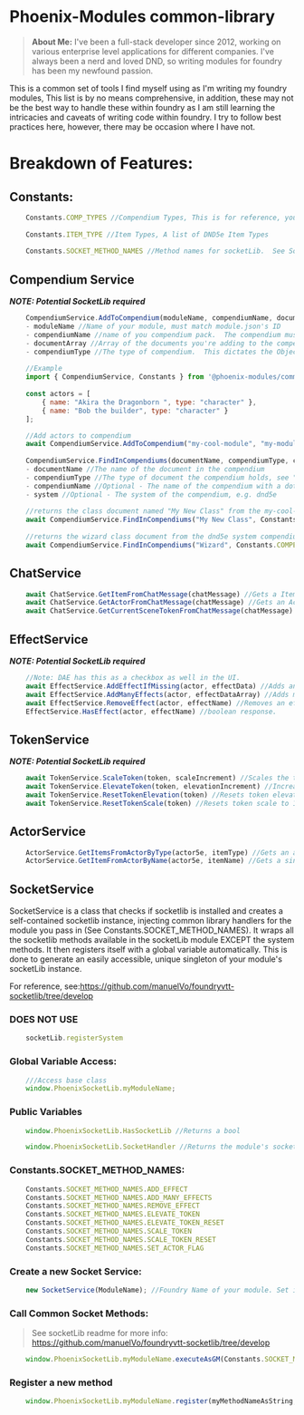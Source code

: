 # Phoenix-Modules common-library

>**About Me:** I've been a full-stack developer since 2012, working on various enterprise level applications for
different companies. I've always been a nerd and loved DND, so writing modules for foundry has been my newfound passion.



This is a common set of tools I find myself using as I'm writing my foundry modules, This list is by no means comprehensive,
in addition, these may not be the best way to handle these within foundry as I am still learning the intricacies and caveats of
writing code within foundry. I try to follow best practices here, however, there may be occasion where I have not. 



# Breakdown of Features:

## Constants:

```javascript
    Constants.COMP_TYPES //Compendium Types, This is for reference, you can also use CONST.COMPENDIUM_DOCUMENT_TYPES from foundry
    
    Constants.ITEM_TYPE //Item Types, A list of DND5e Item Types
    
    Constants.SOCKET_METHOD_NAMES //Method names for socketLib.  See Socket Section.
```

## Compendium Service

***NOTE: Potential SocketLib required***
```javascript
    CompendiumService.AddToCompendium(moduleName, compendiumName, documentArray, compendiumType) //Add Items to a compendium pack
    - moduleName //Name of your module, must match module.json's ID
    - compendiumName //name of you compendium pack.  The compendium must exist(Be defined in the module.json AND have the corresponding .db file
    - documentArray //Array of the documents you're adding to the compendium
    - compendiumType //The type of compendium.  This dictates the Object type that's added to the compendium.  Must match Type of compendium
    
    //Example
    import { CompendiumService, Constants } from '@phoenix-modules/common-library';
    
    const actors = [
        { name: "Akira the Dragonborn ", type: "character" },
        { name: "Bob the builder", type: "character" }
    ];

    //Add actors to compendium
    await CompendiumService.AddToCompendium("my-cool-module", "my-module-actors", actors, Constants.COMPENDIUM_TYPES.Actor);
    
    CompendiumService.FindInCompendiums(documentName, compendiumType, compendiumName, system) //Search inside compendiums
    - documentName //The name of the document in the compendium
    - compendiumType //The type of document the compendium holds, see "Constants" section above
    - compendiumName //Optional - The name of the compendium with a dot notation, e.g.   my-module.my-compendium
    - system //Optional - The system of the compendium, e.g. dnd5e
    
    //returns the class document named "My New Class" from the my-cool-module.my-module-classes compendium
    await CompendiumService.FindInCompendiums("My New Class", Constants.COMPENDIUM_TYPES.Item, "my-cool-module.my-module-classes");
    
    //returns the wizard class document from the dnd5e system compendiums
    await CompendiumService.FindInCompendiums("Wizard", Constants.COMPENDIUM_TYPES.Item, undefined, Constants.GAME_SYSTEM.dnd5e);
```

## ChatService

```javascript
    await ChatService.GetItemFromChatMessage(chatMessage) //Gets a Item5e document from the chat message
    await ChatService.GetActorFromChatMessage(chatMessage) //Gets an Actor5e document from the chat message, this will always return the speaker
    await ChatService.GetCurrentSceneTokenFromChatMessage(chatMessage) //Gets the token of the speaker of the chatMessage
```

## EffectService

***NOTE: Potential SocketLib required***
```javascript
    //Note: DAE has this as a checkbox as well in the UI.
    await EffectService.AddEffectIfMissing(actor, effectData) //Adds an effect to an actor if it doesn't already have it
    await EffectService.AddManyEffects(actor, effectDataArray) //Adds multiple effects, does not duplicate
    await EffectService.RemoveEffect(actor, effectName) //Removes an effect by name
    EffectService.HasEffect(actor, effectName) //boolean response.
```

## TokenService

***NOTE: Potential SocketLib required***
```javascript
    await TokenService.ScaleToken(token, scaleIncrement) //Scales the token texture (I use in flight module)
    await TokenService.ElevateToken(token, elevationIncrement) //Increases the elevation of the token, (Unit of measure is dictated elsewhere)
    await TokenService.ResetTokenElevation(token) //Resets token elevation to 0
    await TokenService.ResetTokenScale(token) //Resets token scale to 1
```

## ActorService

```javascript
    ActorService.GetItemsFromActorByType(actor5e, itemType) //Gets an array of items from the actor by the item type
    ActorService.GetItemFromActorByName(actor5e, itemName) //Gets a single item from the actor by name
```

## SocketService

SocketService is a class that checks if socketlib is installed and creates a self-contained socketlib instance, injecting common library handlers
for the module you pass in (See Constants.SOCKET_METHOD_NAMES).  It wraps all the socketlib methods available in the socketLib module EXCEPT the system methods.
It then registers itself with a global variable automatically. This is done to generate an easily accessible, unique singleton of your module's socketLib instance.

For reference, see:https://github.com/manuelVo/foundryvtt-socketlib/tree/develop

### DOES NOT USE
```javascript
    socketLib.registerSystem
```

### Global Variable Access:
```javascript
    ///Access base class
    window.PhoenixSocketLib.myModuleName;
```

### Public Variables

```javascript
    window.PhoenixSocketLib.HasSocketLib //Returns a bool

    window.PhoenixSocketLib.SocketHandler //Returns the module's socketLib instance
```


### Constants.SOCKET_METHOD_NAMES:
```javascript
    Constants.SOCKET_METHOD_NAMES.ADD_EFFECT
    Constants.SOCKET_METHOD_NAMES.ADD_MANY_EFFECTS
    Constants.SOCKET_METHOD_NAMES.REMOVE_EFFECT
    Constants.SOCKET_METHOD_NAMES.ELEVATE_TOKEN
    Constants.SOCKET_METHOD_NAMES.ELEVATE_TOKEN_RESET
    Constants.SOCKET_METHOD_NAMES.SCALE_TOKEN
    Constants.SOCKET_METHOD_NAMES.SCALE_TOKEN_RESET
    Constants.SOCKET_METHOD_NAMES.SET_ACTOR_FLAG
```


### Create a new Socket Service:
```javascript
    new SocketService(ModuleName); //Foundry Name of your module. Set in module.json. REQUIRED
```

### Call Common Socket Methods:
>See socketLib readme for more info: https://github.com/manuelVo/foundryvtt-socketlib/tree/develop
```javascript
    window.PhoenixSocketLib.myModuleName.executeAsGM(Constants.SOCKET_METHOD_NAMES.ADD_EFFECT, myEffectData);
```

### Register a new method
```javascript
    window.PhoenixSocketLib.myModuleName.register(myMethodNameAsString, myMethod);
```

